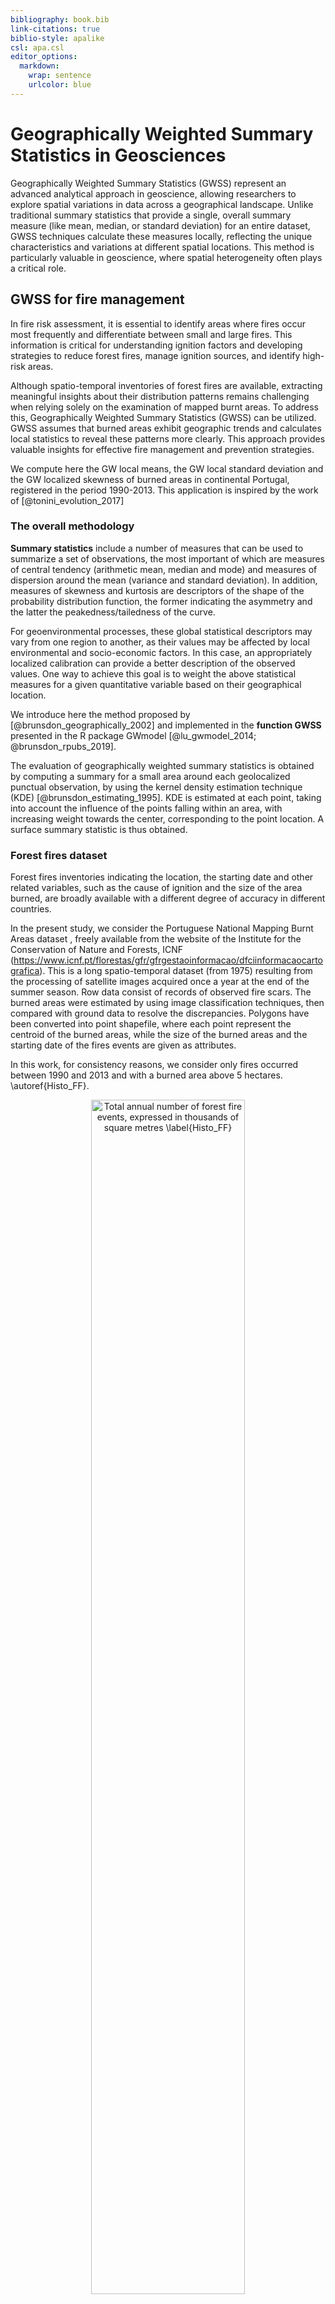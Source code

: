```yaml
---
bibliography: book.bib
link-citations: true
biblio-style: apalike
csl: apa.csl
editor_options: 
  markdown: 
    wrap: sentence
    urlcolor: blue
---
```




# Geographically Weighted Summary Statistics in Geosciences

Geographically Weighted Summary Statistics (GWSS) represent an advanced analytical approach in geoscience, allowing researchers to explore spatial variations in data across a geographical landscape.
Unlike traditional summary statistics that provide a single, overall summary measure (like mean, median, or standard deviation) for an entire dataset, GWSS techniques calculate these measures locally, reflecting the unique characteristics and variations at different spatial locations.
This method is particularly valuable in geoscience, where spatial heterogeneity often plays a critical role.

## GWSS for fire management

In fire risk assessment, it is essential to identify areas where fires occur most frequently and differentiate between small and large fires.
This information is critical for understanding ignition factors and developing strategies to reduce forest fires, manage ignition sources, and identify high-risk areas.

Although spatio-temporal inventories of forest fires are available, extracting meaningful insights about their distribution patterns remains challenging when relying solely on the examination of mapped burnt areas.
To address this, Geographically Weighted Summary Statistics (GWSS) can be utilized.
GWSS assumes that burned areas exhibit geographic trends and calculates local statistics to reveal these patterns more clearly.
This approach provides valuable insights for effective fire management and prevention strategies.

We compute here the GW local means, the GW local standard deviation and the GW localized skewness of burned areas in continental Portugal, registered in the period 1990-2013.
This application is inspired by the work of [@tonini_evolution_2017]

### The overall methodology

**Summary statistics** include a number of measures that can be used to summarize a set of observations, the most important of which are measures of central tendency (arithmetic mean, median and mode) and measures of dispersion around the mean (variance and standard deviation).
In addition, measures of skewness and kurtosis are descriptors of the shape of the probability distribution function, the former indicating the asymmetry and the latter the peakedness/tailedness of the curve.

For geoenvironmental processes, these global statistical descriptors may vary from one region to another, as their values may be affected by local environmental and socio-economic factors.
In this case, an appropriately localized calibration can provide a better description of the observed values.
One way to achieve this goal is to weight the above statistical measures for a given quantitative variable based on their geographical location.

We introduce here the method proposed by [@brunsdon_geographically_2002] and implemented in the **function GWSS** presented in the R package GWmodel [@lu_gwmodel_2014; @brunsdon_rpubs_2019].

The evaluation of geographically weighted summary statistics is obtained by computing a summary for a small area around each geolocalized punctual observation, by using the kernel density estimation technique (KDE) [@brunsdon_estimating_1995].
KDE is estimated at each point, taking into account the influence of the points falling within an area, with increasing weight towards the center, corresponding to the point location.
A surface summary statistic is thus obtained.

### Forest fires dataset

Forest fires inventories indicating the location, the starting date and other related variables, such as the cause of ignition and the size of the area burned, are broadly available with a different degree of accuracy in different countries.

In the present study, we consider the Portuguese National Mapping Burnt Areas dataset , freely available from the website of the Institute for the Conservation of Nature and Forests, ICNF (<https://www.icnf.pt/florestas/gfr/gfrgestaoinformacao/dfciinformacaocartografica>).
This is a long spatio-temporal dataset (from 1975) resulting from the processing of satellite images acquired once a year at the end of the summer season.
Row data consist of records of observed fire scars.
The burned areas were estimated by using image classification techniques, then compared with ground data to resolve the discrepancies.
Polygons have been converted into point shapefile, where each point represent the centroid of the burned areas, while the size of the burned areas and the starting date of the fires events are given as attributes.

In this work, for consistency reasons, we consider only fires occurred between 1990 and 2013 and with a burned area above 5 hectares.
\autoref{Histo_FF}.

<div class="figure" style="text-align: center">
<img src="images/Histo_FF.jpg" alt="Total annual number of forest fire events, expressed in thousands of square metres \label{Histo_FF}" width="70%" height="70%" />
<p class="caption">(\#fig:jpg)Total annual number of forest fire events, expressed in thousands of square metres \label{Histo_FF}</p>
</div>

## Computing lab: GWSS

### Load the libraries

First you have to load the following libraries:

-   **splancs**: for display and analysis of spatial point pattern data
-   **GWmodel**: techniques from a particular branch of spatial statistics, termed geographically-weighted (GW) models
-   **sf**: support for simple features, a standardized way to encode spatial vector data
-   **ggplot2**: a system for 'declaratively' creating graphics
-   **sp**: classes and methods for spatial data


``` r
library(splancs)
library(GWmodel)
library(sf)
library(ggplot2)
library(sp)

(.packages())
```

```
##  [1] "ggplot2"    "sf"         "GWmodel"    "Rcpp"       "robustbase"
##  [6] "splancs"    "sp"         "stats"      "graphics"   "grDevices" 
## [11] "utils"      "datasets"   "methods"    "base"
```

### Import the forest fire dataset

In this section you will load the geodata representing the forest fires inventories for events occurred in the continental Portuguese area in the period 1990-2013.
You will also load the boundaries of the study area.
You will start by exploring the datasets using mainly visual tools (plotting and histogram).


``` r
# Import Portugal boundary 
Portugal <- st_read("data/GWSS/Area_Portugal.shp")

# Import the Portuguese forest fires dataset for the entire Portuguese area.
FFPorto<-st_read("data/GWSS/FF_Portugal.shp")
```

You can explore the dataset by using different tools for **exploratory data analyses**.
You will start by visualizing the databases.
In the GIS environment, this correspond to the attribute table of a vector punctual feature.

Than you can plot the histogram of events distribution based on the variable *"Area_ha"* (the size in hectares of the burned area).
Since this is a power low distribution, for a better understanding it is recommended to transform the data using a logarithmic scale.
Using Log10 you can easily evaluate the frequency distribution of the burned areas.


``` r
# Show the attribute table (first 10 rows) 
FFPorto 

# Open the attribute table in a new tab 
View(FFPorto) 

# Summary statistics of all of the attributes associated with this dataset
summary(FFPorto$Area_ha)
```


``` r
# Display the histogram of burned area distribution
hist(FFPorto$Area_ha)
```

<img src="03-GWSS_files/figure-html/histo_FF-1.png" width="672" style="display: block; margin: auto;" />

``` r
hist(log10(FFPorto$Area_ha))
```

<img src="03-GWSS_files/figure-html/histo_FF-2.png" width="672" style="display: block; margin: auto;" />

### Forest fires spatial distribution

For a better understanding of the phenomenon, you can group the events according to the size of the burned area.
Based on the frequency distribution of the burned areas, the following three classes can be defined:

-   **Small fires**: less than 15 ha
-   **Medium fires**: between 15 ha and 100 ha
-   **Large fires**: bigger than 100 ha

Plotting the forest fires events using different colors, based on the size of the burned areas, can simplify the understanding of their pattern distribution, knowing that fires of different size have normally different drivers.

<img src="03-GWSS_files/figure-html/plot-all-fires-1.png" width="672" style="display: block; margin: auto;" />

### Compute the geographically weighted statistics

From the exploratory data analysis performed above, it seems that a simple plotting of the forest fires events based on their spatial distribution, even if classified based on their size, can not really help to understand their behaviors.
This is because we face to a huge number of events and the variable that we are using to characterize them (i.e., the size of the burned area) is very heterogeneous.
To this aim, we can compute basic and robust GWSS and plot the data accordingly.

GWSS includes *geographically weighted means*, *standard deviations* and the *skweness*.
As you can see from the R Documentation - command: `help(gwss)` - same data manipulations are necessary to transform the forest fires dataset into a compatible data frame format.


``` r
# Transform inputs data into a spatial points data frame
FFdf<-data.frame(X=FFPorto$X, Y=FFPorto$Y, Area=FFPorto$Area_ha)
FFspdf<-SpatialPointsDataFrame(FFdf[,1:2], FFdf)
str(FFspdf)
```

**GWSS parameters**:

-   We summarize the data based on the size of the burned area (*vars*).
-   We use here an adaptive kernel where the bandwidth (*bw*) corresponds to the number (100 in this case) of nearest neighbors (i.e. adaptive distance).
-   We keep the default values for the other parameters.


``` r
# Run gwss: this operation can take several minutes...be patient!
# While waiting, you can look at gwss R Documentation:
help(gwss)

FFgwss <- gwss(FFspdf,vars=("Area"),adaptive=TRUE, bw=100)
```

### Look at the results

The resulting object (*FFgwss*) has a number of components.
The most important one is the spatial data frame containing the results of local summary statistics for each data point location, stored in *FFgwss\$SDF* (that is a spatial data frame).


``` r
# display the first 6 rows
head(FFgwss$SDF) 

# Inspect the resulting object 
FFgwss
```

### GWSS maps

To produce a map of the local geographically weighted summary statistic of your choice, firstly we need to enter a small R function definition.
This is just a short R program to draw a map: you can think of it as a command that tells R how to draw a map (see [Geographically Weighted Summary Statistics in Geosciences] (<https://rpubs.com/chrisbrunsdon/99667>) for more details).
The advantage of defining a function is that the entire map can now be drawn using a single command for each variable, rather than having to repeat those steps each time.
To define the intervals for the classification, we use Jenks natural breaks classification method (`style="fisher"`).


``` r
library(RColorBrewer) #a useful tool for designing map color palettes.
library(classInt) #to define class intervals

# The function definition to draw the map:

quick.map <- function(spdf,var,legend.title,main.title) {
  x <- spdf@data[,var]
  int <- classIntervals(x, n=5, style="fisher")
  cut.vals<-int$brks
  x.cut <- cut(x,cut.vals)
  cut.levels <- levels(x.cut)
  cut.band <- match(x.cut,cut.levels)
  colors <- rev(brewer.pal(length(cut.levels), "RdYlGn"))
  par(mar=c(1,1,1,1))
  plot(Portugal$geometry,col='lightgrey')
  title(main.title)
  plot(spdf,add=TRUE,col=colors[cut.band],pch=16, cex=0.5)
  legend("bottomright",cut.levels,col=colors,pch=16,bty="n",title=legend.title)
  }

# Call the function to display the maps of the Local Mean (LM), Local Standard Deviation(LS), and Local Skweness (LSKe)

par(mfrow=c(1,3))
quick.map(FFgwss$SDF, "Area_LM", "Area (ha)", "GWL Means")
quick.map(FFgwss$SDF, "Area_LSD", "Area (ha)", "GWL Standard Deviation")
quick.map(FFgwss$SDF, "Area_LSKe", "Area (ha)", "GWL Skewness")
```

<img src="03-GWSS_files/figure-html/gwss-maps-1.png" width="672" style="display: block; margin: auto;" />

## Conclusions and further analyses

This practical computer lab allowed you to familiarize with GWSS, by the proposed application about geographically weighted summary statistics.
This method allowed us to explore how the average burned area vary locally through Continental Portugal in the period 1990-2013.

The global Geographically Weighted (GW) means informs us about the local average value of the burned area, based of the neighboring events occurred in a given period.
Similarly, you may compute the GW standard deviation to see the extent to which the size of the burned area spread around this mean.
Finally you can compute the GW skewness to measure the symmetry of distribution: a positively skewed distribution means that there is a higher number of data points with low values, with mean value lower that the median; and the contrary for a negatively skewed distribution.

To ensure that everything is perfectly clear, we propose you to answer the following questions.
You can find the answers in the reference paper [@tonini_evolution_2017].

1)  What is the pattern distribution of the GW-means for burned area in Portugal during the investigated periods?

2)  Does the GW-standard deviation follows the same pattern?
    How can you interpret the two pattern in terms of burned area and their characterization?

3)  GW-skewness has positive values everywhere: what does it means?
    What do these values suggest to be the distribution of the burned areas, in terms of their size, around the local means?

4)  Which can be other applications of GWSS for geo-environmental data?
    In other words, can you imagine other geo-environmental dataset that can be analysed using GWSS?

5)  You can finally play with the code and try to run it using a different numbers of nearest neighbors (*bw=x*) and compare the results.
